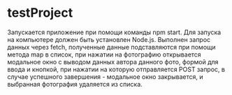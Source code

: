 # testProject 
Запускается приложение при помощи команды npm start. 
Для запуска на компьютере должен быть установлен Node.js. 
Выполнен запрос данных через fetch, полученные данные подставляются при помощи метода map в список, при нажатии на фотографию открывается модальное окно с выводом данных автора данного фото, формой для ввода и кнопкой, при нажатии на которую отправляется POST запрос, в случае успешного завершения - модальное окно закрывается, и выбранная фотография удаляется из списка.
